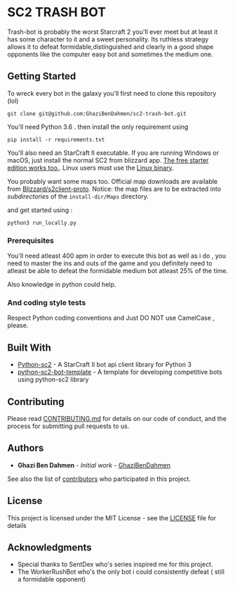 # SC2 TRASH BOT

Trash-bot is probably the worst Starcraft 2 you'll ever meet but at least it has some character to it and a sweet personality.
Its ruthless strategy allows it to defeat formidable,distinguished and clearly in a good shape opponents like the computer easy bot and sometimes the medium one.

## Getting Started

To wreck every bot in the galaxy you'll first need to clone this repository (lol)

```
git clone git@github.com:GhaziBenDahmen/sc2-trash-bot.git
```

You'll need Python 3.6 .
then install the only requirement using 

```
pip install -r requirements.txt
```


You'll also need an StarCraft II executable. If you are running Windows or macOS, just install the normal SC2 from blizzard app. [The free starter edition works too.](https://us.battle.net/account/sc2/starter-edition/). Linux users must use the [Linux binary](https://github.com/Blizzard/s2client-proto#downloads).

You probably want some maps too. Official map downloads are available from [Blizzard/s2client-proto](https://github.com/Blizzard/s2client-proto#downloads). Notice: the map files are to be extracted into *subdirectories* of the `install-dir/Maps` directory.

and get started using :

```
python3 run_locally.py
```

### Prerequisites

You'll need atleast 400 apm in order to execute this bot as well as i do , you need to master the ins and outs of the game and you definitely need to atleast be able to defeat the formidable medium bot atleast 25% of the time.

Also knowledge in python could help.



### And coding style tests

Respect Python coding conventions and
Just DO NOT use CamelCase , please.


## Built With

* [Python-sc2](https://github.com/Dentosal/python-sc2) - A StarCraft II bot api client library for Python 3
* [python-sc2-bot-template](https://github.com/Dentosal/python-sc2-bot-template) - A template for developing competitive bots using python-sc2 library

## Contributing

Please read [CONTRIBUTING.md](CONTRIBUTING.md) for details on our code of conduct, and the process for submitting pull requests to us.



## Authors

* **Ghazi Ben Dahmen** - *Initial work* - [GhaziBenDahmen](https://github.com/GhaziBenDahmen)

See also the list of [contributors](https://github.com/your/project/contributors) who participated in this project.

## License

This project is licensed under the MIT License - see the [LICENSE](LICENSE) file for details

## Acknowledgments

* Special thanks to SentDex who's series inspired me for this project.
* The WorkerRushBot who's the only bot i could consistently defeat ( still a formidable opponent)

